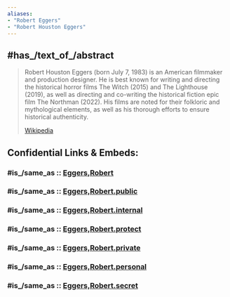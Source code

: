 ```yaml
---
aliases:
- "Robert Eggers"
- "Robert Houston Eggers"
---
```


## #has_/text_of_/abstract 

> Robert Houston Eggers (born July 7, 1983) is an American filmmaker and production designer. 
> He is best known for writing and directing the historical horror films The Witch (2015) 
> and The Lighthouse (2019), 
> as well as directing and co-writing the historical fiction epic film The Northman (2022). 
> His films are noted for their folkloric and mythological elements, 
> as well as his thorough efforts to ensure historical authenticity.
>
> [Wikipedia](https://en.wikipedia.org/wiki/Robert%20Eggers)


## Confidential Links & Embeds: 

### #is_/same_as :: [Eggers,Robert](/_Standards/Society/Communication/Media/Movie/Movie-Genre/Move-Critic/Eggers,Robert.md) 

### #is_/same_as :: [Eggers,Robert.public](/_public/Society/Communication/Media/Movie/Movie-Genre/Move-Critic/Eggers,Robert.public.md) 

### #is_/same_as :: [Eggers,Robert.internal](/_internal/Society/Communication/Media/Movie/Movie-Genre/Move-Critic/Eggers,Robert.internal.md) 

### #is_/same_as :: [Eggers,Robert.protect](/_protect/Society/Communication/Media/Movie/Movie-Genre/Move-Critic/Eggers,Robert.protect.md) 

### #is_/same_as :: [Eggers,Robert.private](/_private/Society/Communication/Media/Movie/Movie-Genre/Move-Critic/Eggers,Robert.private.md) 

### #is_/same_as :: [Eggers,Robert.personal](/_personal/Society/Communication/Media/Movie/Movie-Genre/Move-Critic/Eggers,Robert.personal.md) 

### #is_/same_as :: [Eggers,Robert.secret](/_secret/Society/Communication/Media/Movie/Movie-Genre/Move-Critic/Eggers,Robert.secret.md)

